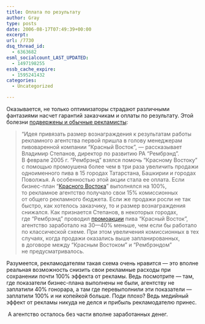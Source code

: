 ```yaml
---
title: Оплата по результату
author: Gray
type: posts
date: 2006-08-17T07:49:39+00:00
excerpt:
url: /7730
dsq_thread_id:
  - 6363682
esml_socialcount_LAST_UPDATED:
  - 1497198255
essb_cache_expire:
  - 1595241432
categories:
  - Uncategorized

---
```








Оказывается, не только оптимизаторы страдают различными фантазиями насчет гарантий заказчикам и оплаты по результату. Этой болезни <a href="http://adme.ru/adnews/2006/08/17/8247.html" target="_blank">подвержены и обычные рекламисты</a>:

> “Идея привязать размер вознаграждения к&nbsp;результатам работы рекламного агентства первой пришла в&nbsp;голову менеджерам пивоваренной компании “Красный Восток”,&nbsp;— рассказывает Владимир Степанов, директор по&nbsp;развитию РА&nbsp;“Рембрэнд”. В&nbsp;феврале 2005&nbsp;г. “Рембрэнд” взялся помочь “Красному Востоку” с&nbsp;помощью промоушена более чем&nbsp;в три&nbsp;раза увеличить продажи одноименного пива в&nbsp;15&nbsp;городах Татарстана, Башкирии и&nbsp;городах Поволжья. А&nbsp;особенностью этой акции стала ее&nbsp;оплата. Если бизнес-план “[Красного Востока][1]” выполнялся на&nbsp;100%, то&nbsp;рекламное агентство получало свои 15%&nbsp;комиссионных от&nbsp;общего рекламного бюджета. Если же&nbsp;продажи росли не&nbsp;так быстро, как&nbsp;хотелось заказчику, то&nbsp;и размер вознаграждения снижался. Как&nbsp;признается Степанов, в&nbsp;некоторых городах, где&nbsp;“Рембрэнд” проводил [промоакции][2] пива “Красный Восток”, агентство заработало на&nbsp;30—40% меньше, чем&nbsp;если бы&nbsp;работало по&nbsp;классической схеме. При&nbsp;этом увеличения комиссионных в&nbsp;тех случаях, когда продажи оказались выше запланированных, в&nbsp;договоре между “Красным Востоком” и&nbsp;“Рембрэндом” не&nbsp;предусматривалось.

Разумеется, рекламодателям такая схема очень нравится &#8212; это вполне реальная возможность снизить свои рекламные расходы при сохранении почти 100% эффекта от рекламы. Ведь посмотрите &#8212; там, где показатели бизнес-плана выполнены не были, агентству не заплатили 40% гонорара, а там где перевыполнили эти показатели &#8212; заплатили 100% и ни копейкой больше. Поди плохо? Ведь медийный эффект от рекламы никуда не делся и прибыль рекламодателю принес.

&nbsp;А агентство осталось без части вполне заработанных денег.

 [1]: http://adme.ru/search/?query=%22%CA%F0%E0%F1%ED%FB%E9%20%C2%EE%F1%F2%EE%EA%22&from_hs=1
 [2]: http://click.begun.ru/kick.jsp?url=4vrJyEgxBObnHQha70XFLXLoplzCjcyTkHc25J-l8hFJPXjrUpbW8yYlPcEJ0xSI24ZJ9kwT6hS6ylE5ptwI2X4KlKCPXfCrCdEsEbK7rQHmukzGUT9nTGD7bdl-lWraMmWVzV5Ec6t_KR9t0Z2syUyqz44sokLh5OEaYVJpBo-4HQPJCj-zkx7DSF79q1K87ImkGCSXEkva80JHMTkDWyPzq5Gkln_gR3k4PWDIWtIqUS177ZnzLBd7Z9JdCipzFYa_LKdWvBQVXjHq2tWn3Gm4LlKrGXumiqw5JnicfUGtn1zelfV5O8MBNAzmuD52rt8ZxA21_kaAUGXAwVz5KnytZa9KwLBhCU4I9Rj6ksgPLlSZ-0LTrR4EY5MivfpW6DdkzUtzrZ4jC9bpziY6yA..